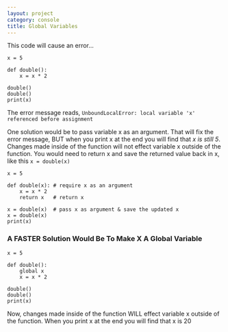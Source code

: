 ```yaml
---
layout: project
category: console
title: Global Variables
---
```


This code will cause an error...
```
x = 5

def double():
    x = x * 2

double()
double()
print(x)
```
The error message reads, ``` UnboundLocalError: local variable 'x' referenced before assignment ```

One solution would be to pass variable x as an argument. That will fix the error message, BUT when you print x at the end you will find that *x is still 5*. Changes made inside of the function will not effect variable x outside of the function. You would need to return x and save the returned value back in x, like this ```x = double(x)```

```
x = 5

def double(x): # require x as an argument
    x = x * 2
    return x   # return x

x = double(x)  # pass x as argument & save the updated x
x = double(x)
print(x)
```

### A FASTER Solution Would Be To Make X A Global Variable

```
x = 5

def double():
    global x
    x = x * 2

double()
double()
print(x)
```
Now, changes made inside of the function WILL effect variable x outside of the function. When you print x at the end you will find that x is 20
